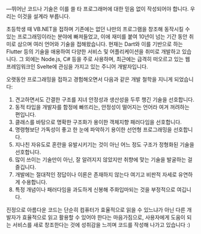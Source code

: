 ―뛰어난 코드나 기술은 이를 쓸 타 프로그래머에 대한 믿음 없이 작성되어야 합니다. 우리는 이것을 설계라 부릅니다.

초등학생 때 VB.NET을 접하며 기존에는 없던 나만의 프로그램을 창조해 동작시킬 수 있는 프로그래밍이라는 분야에 빠져들었고, 이에 재미를 붙여 10년이 넘는 기간 동안 취미로 삼으며 여러 언어와 기술을 접해왔습니다. 현재는 Dart와 이를 기반으로 하는 Flutter 등의 기술을 애용하여 다양한 서비스 및 어플리케이션을 취미로 개발하고 있습니다. 그 외에는 Node.js, C# 등을 주로 사용하며, 최근에는 급격히 떠오르고 있는 웹 프레임워크인 Svelte에 관심을 가지고 있는 주니어 개발자입니다.

오랫동안 프로그래밍을 접하고 경험해오면서 다음과 같은 개발 철학을 지니게 되었습니다:

1. 견고하면서도 간결한 구조를 지녀 안정성과 생산성을 두루 챙긴 기술을 선호합니다.
2. 동적 타입을 개발자를 함정에 빠뜨리는, 안정성이 떨어지는 언어라 여겨 꺼려하는 편입니다.
3. 클래스를 바탕으로 명확한 구조화가 용이한 객체지향 패러다임을 선호합니다.
4. 명령형보단 가독성이 좋고 한 눈에 파악하기 용이한 선언형 프로그래밍을 선호합니다.
5. 지나친 자유도로 혼란을 유발시키기는 것이 아닌 어느 정도 구조가 정형화된 기술을 선호합니다.
6. 많이 쓰이는 기술만이 아닌, 잘 알려지지 않았지만 취향에 맞는 기술을 발굴하는 걸 즐깁니다.
7. 개발에는 절대적인 정답이나 이론은 존재하지 않는다 여기고 비판적 자세로 유연하게 수용합니다.
8. 특정 개념이나 패러다임을 과도하게 신봉해 주화입마되는 것을 부정적으로 여깁니다.

진정으로 아름다운 코드는 단순히 컴퓨터가 효율적으로 읽을 수 있느냐가 아닌 다른 개발자가 효율적으로 읽고 활용할 수 있어야 한다는 마음가짐으로, 사용자에게 도움이 되는 서비스를 새로 창조한다는 것에 성취감을 느끼며 코드를 작성해 나가고 있습니다 :)
